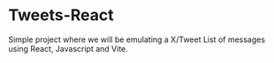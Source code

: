 # Tweets-React
Simple project where we will be emulating a X/Tweet List of messages using React, Javascript and Vite.
